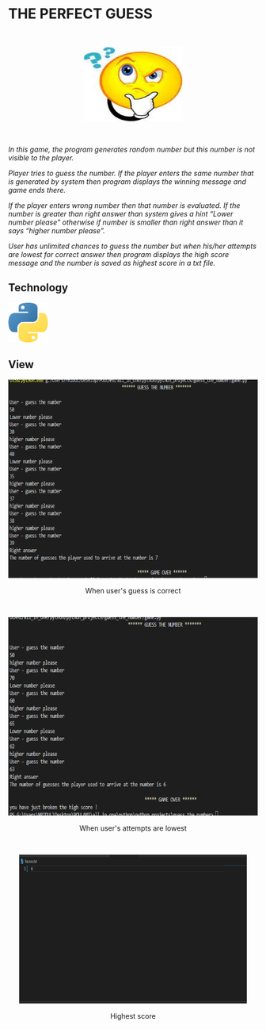 # THE PERFECT GUESS

<p>&nbsp;</p>
<p align="center">
  <img width="200" height="150" src="readme images\images.jpg">
</p>
<p>&nbsp;</p>

*In this game, the program generates random number but this number is not visible to the player.*

*Player tries to guess the number. If the player enters the same number that is generated by system then program displays the winning message and game ends there.*

*If the player enters wrong number then that number is evaluated. If the number is greater than right answer than system gives a hint “Lower number please” otherwise if number is smaller than right answer than it says “higher number please”.*

*User has unlimited chances to guess the number but when his/her attempts are lowest for correct answer then program displays the high score message and the number is saved as highest score in a txt file.*

## Technology 

<p align="left">
    <img src="readme images\python.png" width="80" height="80">

</p>   

## View 

<p align="center">
<img width="560" height="400" src="readme images\ans.PNG">
<p align="center">
When user's guess is correct 
</p>
</p>
<br>
<p align="center">
<img width="560" height="400" src="readme images\high.PNG">
<p align="center">
When user's attempts are lowest
</p>
</p>
<br>
<p align="center">
<img width="460" height="300" src="readme images\6.PNG">
<p align="center">
Highest score
</p>
</p>